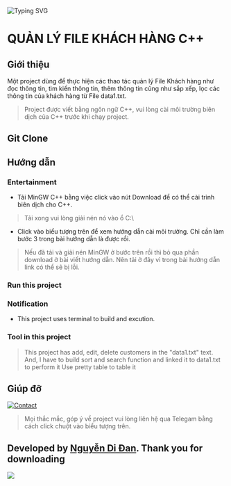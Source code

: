 <p
     <a href="https://www.facebook.com/pg.8.rzk/"><img src="https://readme-typing-svg.herokuapp.com?font=Fira+Code&pause=1000&color=8E1A&width=500&lines=THE+PROJECT+IS+CREATED+BY+TRẦN+NAM+PHONG" alt="Typing SVG" />
     </a>
 </p>

# **QUẢN LÝ FILE KHÁCH HÀNG C++**
## **Giới thiệu**
Một project dùng để thực hiện các thao tác quản lý File Khách hàng như đọc thông tin, tìm kiến thông tin, thêm thông tin cũng như sắp xếp, lọc các thông tin của khách hàng từ File data1.txt.
> Project được viết bằng ngôn ngữ C++, vui lòng cài môi trường biên dịch của C++ trước khi chạy project.
## **Git Clone**

## **Hướng dẫn**
### Entertainment

- Tải MinGW C++ bằng việc click vào nút Download để có thể cài trình biên dịch cho C++.
> Tải xong vui lòng giải nén nó vào ổ C:\
- Click vào biểu tượng trên để xem hướng dẫn cài môi trường. Chỉ cần làm bước 3 trong bài hướng dẫn là được rồi.
> Nếu đã tải và giải nén MinGW ở bước trên rồi thì bỏ qua phần download ở bài viết hướng dẫn. Nên tải ở đây vì trong bài hướng dẫn link có thể sẽ bị lỗi.
### Run this project

### Notification
- This project uses terminal to build and excution.
### Tool in this project
>  This project has add, edit, delete customers in the "data1.txt" text.
>  And, I have to build sort and search function and linked it to data1.txt to perform it
>  Use pretty table to table it
## **Giúp đỡ**
[![Contact](https://img.shields.io/badge/Contact-Telegram-blue)](https://t.me/MHZidane)
> Mọi thắc mắc, góp ý về project vui lòng liên hệ qua Telegam bằng cách click chuột vào biểu tượng trên.
## **Developed by [Nguyễn Di Đan](https://dannguyenmessi1705.github.io/lovefootball/). Thank you for downloading**
![](https://thaitrien.com/wp-content/uploads/2021/06/QATAR-2022-WORLCUP-LOGO.jpg)
